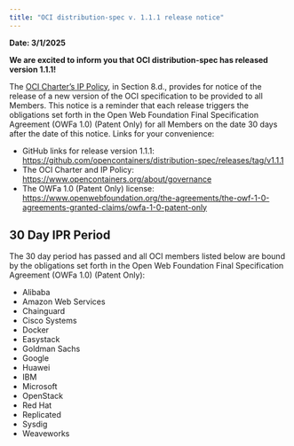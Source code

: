 ```yaml
---
title: "OCI distribution-spec v. 1.1.1 release notice"
---
```


**Date: 3/1/2025**

**We are excited to inform you that OCI distribution-spec has released version 1.1.1!**

The [OCI Charter’s IP Policy](https://www.opencontainers.org/about/governance), in Section 8.d., provides for notice of the release of a new version of the OCI specification to be provided to all Members. This notice is a reminder that each release triggers the obligations set forth in the Open Web Foundation Final Specification Agreement (OWFa 1.0) (Patent Only) for all Members on the date 30 days after the date of this notice. Links for your convenience:

- GitHub links for release version 1.1.1: <https://github.com/opencontainers/distribution-spec/releases/tag/v1.1.1>
- The OCI Charter and IP Policy: <https://www.opencontainers.org/about/governance>
- The OWFa 1.0 (Patent Only) license: <https://www.openwebfoundation.org/the-agreements/the-owf-1-0-agreements-granted-claims/owfa-1-0-patent-only>

## 30 Day IPR Period

The 30 day period has passed and all OCI members listed below are bound by the obligations set forth in the Open Web Foundation Final Specification Agreement (OWFa 1.0) (Patent Only):

- Alibaba
- Amazon Web Services
- Chainguard
- Cisco Systems
- Docker
- Easystack
- Goldman Sachs
- Google
- Huawei
- IBM
- Microsoft
- OpenStack
- Red Hat
- Replicated
- Sysdig
- Weaveworks
